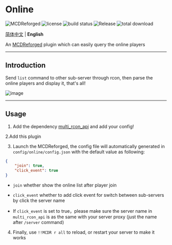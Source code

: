 # Online

![MCDReforged](https://img.shields.io/badge/dynamic/json?label=MCDReforged&query=dependencies.mcdreforged&url=https%3A%2F%2Fraw.githubusercontent.com%2FFAS-Server%2FOnline%2Fmaster%2Fmcdreforged.plugin.json&style=plastic) ![license](https://img.shields.io/github/license/FAS-Server/Online?style=plastic) ![build status](https://img.shields.io/github/workflow/status/FAS-Server/Online/CI%20for%20MCDR%20Plugin?label=build&style=plastic) ![Release](https://img.shields.io/github/v/release/FAS-Server/Online?style=plastic) ![total download](https://img.shields.io/github/downloads/FAS-Server/Online/total?label=total%20download&style=plastic)

[简体中文](./README.md) | **English**

An [MCDReforged](https://github.com/Fallen-Breath/MCDReforged) plugin which can easily query the online players

***
## Introduction

Send `list` command to other sub-server through rcon, then parse the online players and display it, that's all!

![image](./pictures/1.png)

***
## Usage

1. Add the dependency [multi_rcon_api](https://github.com/FAS-Server/MultiRconAPI) and add your config!

2.Add this plugin

3. Launch the MCDReforged, the config file will automatically generated in `config/online/config.json` with the default value as following:
```json
{
    "join": true,
    "click_event": true
}
```

- `join` whether show the online list after player join

- `click_event` whether to add click event for switch between sub-servers by click the server name

- If `click_event` is set to true，please make sure the server name in `multi_rcon_api` is as the same with your server proxy (just the name after `/server` command)

4. Finally, use `!!MCDR r all` to reload, or restart your server to make it works
